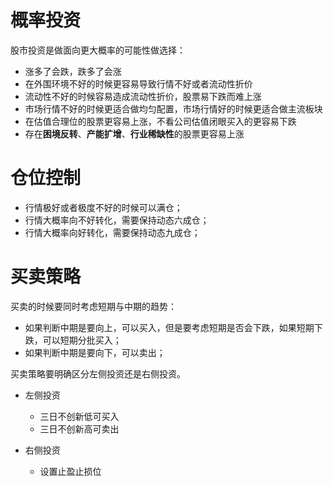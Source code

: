 # 概率投资

股市投资是做面向更大概率的可能性做选择：

- 涨多了会跌，跌多了会涨
- 在外围环境不好的时候更容易导致行情不好或者流动性折价
- 流动性不好的时候容易造成流动性折价，股票易下跌而难上涨
- 市场行情不好的时候更适合做均匀配置，市场行情好的时候更适合做主流板块
- 在估值合理位的股票更容易上涨，不看公司估值闭眼买入的更容易下跌
- 存在**困境反转**、**产能扩增**、**行业稀缺性**的股票更容易上涨

# 仓位控制

- 行情极好或者极度不好的时候可以满仓；
- 行情大概率向不好转化，需要保持动态六成仓；
- 行情大概率向好转化，需要保持动态九成仓；

# 买卖策略

买卖的时候要同时考虑短期与中期的趋势：

- 如果判断中期是要向上，可以买入，但是要考虑短期是否会下跌，如果短期下跌，可以短期分批买入；
- 如果判断中期是要向下，可以卖出；

买卖策略要明确区分左侧投资还是右侧投资。

- 左侧投资

  - 三日不创新低可买入
  - 三日不创新高可卖出

- 右侧投资
  - 设置止盈止损位
